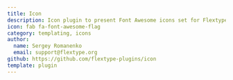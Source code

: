 ```yaml
---
title: Icon
description: Icon plugin to present Font Awesome icons set for Flextype.
icon: fab fa-font-awesome-flag
category: templating, icons
author:
  name: Sergey Romanenko
  email: support@flextype.org
github: https://github.com/flextype-plugins/icon
template: plugin
---
```


